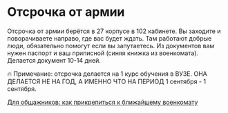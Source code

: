 # Отсрочка от армии

Отсрочка от армии берётся в 27 корпусе в 102 кабинете. Вы заходите и поворачиваете направо, где вас будет ждать. Там работают добрые люди, обязательно помогут если вы запутаетесь. Из документов вам нужен паспорт и ваш приписной (синяя книжка из военкомата). Делается документ 10-14 дней.

<aside>
🔥 Примечание: отсрочка делается на 1 курс обучения в ВУЗЕ. ОНА ДЕЛАЕТСЯ НЕ НА ГОД, А ИМЕННО ЧТО НА ПЕРИОД 1 сентября - 1 сентября.

</aside>

[Для общажников: как прикрепиться к ближайшему военкомату ](%D0%94%D0%BB%D1%8F%20%D0%BE%D0%B1%D1%89%D0%B0%D0%B6%D0%BD%D0%B8%D0%BA%D0%BE%D0%B2%20%D0%BA%D0%B0%D0%BA%20%D0%BF%D1%80%D0%B8%D0%BA%D1%80%D0%B5%D0%BF%D0%B8%D1%82%D1%8C%D1%81%D1%8F%20%D0%BA%20%D0%B1%D0%BB%D0%B8%D0%B6%D0%B0%D0%B8%CC%86%D1%88%D0%B5%D0%BC%D1%83%20%D0%B2%D0%BE%D0%B5%D0%BD%2020c8b98bbd5c81219fe3df54bac3b100.md)
